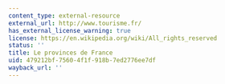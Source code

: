 ```yaml
---
content_type: external-resource
external_url: http://www.tourisme.fr/
has_external_license_warning: true
license: https://en.wikipedia.org/wiki/All_rights_reserved
status: ''
title: Le provinces de France
uid: 479212bf-7560-4f1f-918b-7ed2776ee7df
wayback_url: ''
---
```

